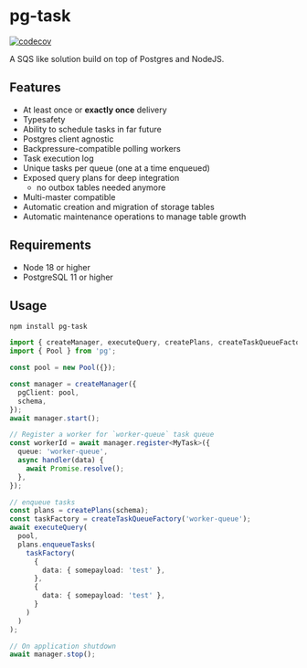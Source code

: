 # pg-task

[![codecov](https://codecov.io/github/ilijaNL/pg-task/graph/badge.svg?token=MQNG1IU5GD)](https://codecov.io/github/ilijaNL/pg-task)

A SQS like solution build on top of Postgres and NodeJS.

## Features

- At least once or **exactly once** delivery
- Typesafety
- Ability to schedule tasks in far future
- Postgres client agnostic
- Backpressure-compatible polling workers
- Task execution log
- Unique tasks per queue (one at a time enqueued)
- Exposed query plans for deep integration
  - no outbox tables needed anymore
- Multi-master compatible
- Automatic creation and migration of storage tables
- Automatic maintenance operations to manage table growth

## Requirements

- Node 18 or higher
- PostgreSQL 11 or higher

## Usage

```
npm install pg-task
```

```typescript
import { createManager, executeQuery, createPlans, createTaskQueueFactory } from 'pg-task';
import { Pool } from 'pg';

const pool = new Pool({});

const manager = createManager({
  pgClient: pool,
  schema,
});
await manager.start();

// Register a worker for `worker-queue` task queue
const workerId = await manager.register<MyTask>({
  queue: 'worker-queue',
  async handler(data) {
    await Promise.resolve();
  },
});

// enqueue tasks
const plans = createPlans(schema);
const taskFactory = createTaskQueueFactory('worker-queue');
await executeQuery(
  pool,
  plans.enqueueTasks(
    taskFactory(
      {
        data: { somepayload: 'test' },
      },
      {
        data: { somepayload: 'test' },
      }
    )
  )
);

// On application shutdown
await manager.stop();
```
